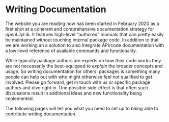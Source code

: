 # Writing Documentation

The website you are reading now has been started in February 2020 as a first
shot at a coherent and comprehensive documentation strategy for *openLilyLib*.
It features high-level “authored” manuals that can pretty easily be maintained
without touching internal package code. In addition to that we are working an a
solution to also integrate API/code documentation with a low-level reference of
available commands and functionality.

While typically package authors are experts on how their code works they are not
necessarily the best-equipped to *explain* the broader concepts and usage. So
writing documentation for others' packages is something many people can help out
with who might otherwise feel not qualified to get involved. Please go forward,
get in touch with us or specific package authors and dive right in. One possible
side-effect is that often such discussions result in additional ideas and new
functionality being implemented.

The following pages will tell you what you need to set up to being able to contribute writing documentation.